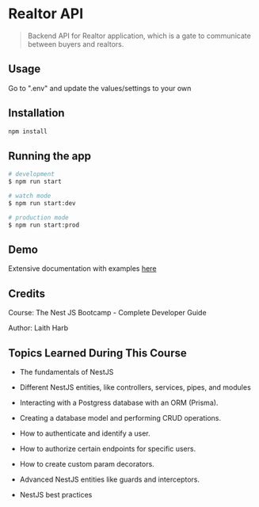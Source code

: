 # Realtor API

> Backend API for Realtor application, which is a gate to communicate between buyers and realtors.

## Usage

Go to ".env" and update the values/settings to your own

## Installation

```bash
npm install
```

## Running the app

```bash
# development
$ npm run start

# watch mode
$ npm run start:dev

# production mode
$ npm run start:prod
```

## Demo

Extensive documentation with examples [here](https://documenter.getpostman.com/view/12388818/2s9Y5cugAa)

## Credits

Course: The Nest JS Bootcamp - Complete Developer Guide

Author: Laith Harb

## Topics Learned During This Course

- The fundamentals of NestJS

- Different NestJS entities, like controllers, services, pipes, and modules

- Interacting with a Postgress database with an ORM (Prisma).

- Creating a database model and performing CRUD operations.

- How to authenticate and identify a user.

- How to authorize certain endpoints for specific users.

- How to create custom param decorators.

- Advanced NestJS entities like guards and interceptors.

- NestJS best practices
